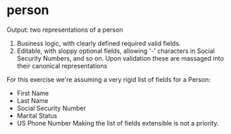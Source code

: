 # person

Output: two representations of a person

1. Business logic, with clearly defined required valid fields.
1. Editable, with sloppy optional fields, allowing '-' characters in Social Security Numbers, and so on. 
   Upon validation these are massaged into their canonical representations


For this exercise we're assuming a very rigid list of fields for a Person:
* First Name
* Last Name
* Social Security Number
* Marital Status
* US Phone Number
Making the list of fields extensible is not a priority. 